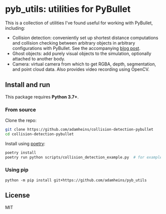 # pyb_utils: utilities for PyBullet

This is a collection of utilities I've found useful for working with PyBullet,
including:
* Collision detection: conveniently set up shortest distance computations and
  collision checking between arbitrary objects in arbitrary configurations with
  PyBullet. See the accompanying [blog post](https://adamheins.com/blog/collision-detection-pybullet).
* Ghost objects: add purely visual objects to the simulation, optionally
  attached to another body.
* Camera: virtual camera from which to get RGBA, depth, segmentation, and point
  cloud data. Also provides video recording using OpenCV.

## Install and run
This package requires **Python 3.7+**.

### From source
Clone the repo:
```bash
git clone https://github.com/adamheins/collision-detection-pybullet
cd collision-detection-pybullet
```

Install using [poetry](https://python-poetry.org/):
```bash
poetry install
poetry run python scripts/collision_detection_example.py  # for example
```

### Using pip
```
python -m pip install git+https://github.com/adamheins/pyb_utils
```

## License
MIT
